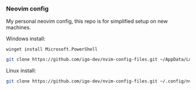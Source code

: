 ### Neovim config

My personal neovim config, this repo is for simplified setup on new machines.

Windows install:

```
winget install Microsoft.PowerShell
```

```bash
git clone https://github.com/igo-dev/nvim-config-files.git ~/AppData/Local/nvim
```
Linux install:

```bash
git clone https://github.com/igo-dev/nvim-config-files.git ~/.config/nvim
```
